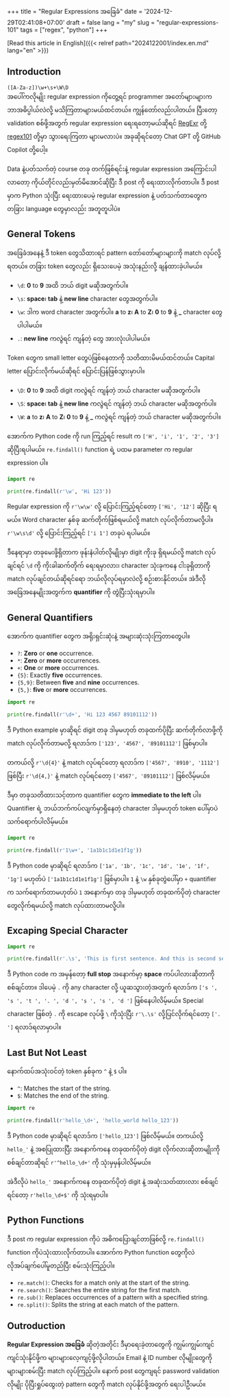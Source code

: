 +++
title = "Regular Expressions အခြေခံ"
date = '2024-12-29T02:41:08+07:00'
draft = false
lang = "my"
slug = "regular-expressions-101"
tags = ["regex", "python"]
+++

[Read this article in English]({{< relref path="2024122001/index.en.md" lang="en" >}})

## Introduction
`([A-Za-z])\w+\s+\W\D`  
အပေါ်ကလိုမျိုး regular expression ကိုတွေ့ရင် programmer အတော်များများက ဘာအဓိပ္ပါယ်လဲလို့ မသိကြတာများမယ်ထင်တယ်။ ကျွန်တော်လည်းပါတယ်။ ပြီးတော့ validation စစ်ဖို့အတွက် regular expression ရေးရတော့မယ်ဆိုရင် [RegExr](https://regexr.com/) တို့ [regex101](https://regex101.com/) တို့မှာ သွားရေးကြတာ များမလားပဲ။ အခုဆိုရင်တော့ Chat GPT တို့ GitHub Copilot တို့ပေါ့။

Data နဲ့ပတ်သက်တဲ့ course တခု တက်ဖြစ်ရင်းနဲ့  regular expression အကြောင်းပါလာတော့ ကိုယ်တိုင်လည်းမှတ်မိအောင်ဆိုပြီး ဒီ post ကို ရေးထားလိုက်တာပါ။ ဒီ post မှာက Python သုံးပြီး ရေးထားပေမဲ့ regular expression နဲ့ ပတ်သက်တာတွေက တခြား language တွေမှာလည်း အတူတူပါပဲ။

## General Tokens
အခြေခံအနေနဲ့ ဒီ token တွေသိထားရင် pattern တော်တော်များများကို match လုပ်လို့ရတယ်။ တခြား token တွေလည်း ရှိသေးပေမဲ့ အသုံးနည်းလို့ ချန်ထားခဲ့ပါမယ်။
- `\d`: **0** to **9** အထိ ဘယ် digit မဆိုအတွက်ပါ။
- `\s`: **space**၊ **tab** နဲ့ **new line** character တွေအတွက်ပါ။
- `\w`: ဒါက word character အတွက်ပါ။ **a** to **z**၊ **A** to **Z**၊ **0** to **9** နဲ့ **_** character တွေပါပါမယ်။
- `.`: **new line** ကလွဲရင် ကျန်တဲ့ တွေ အားလုံးပါပါမယ်။

Token တွေက small letter တွေပဲဖြစ်နေတာကို သတိထားမိမယ်ထင်တယ်။ Capital letter ပြောင်းလိုက်မယ်ဆိုရင် ပြောင်းပြန်ဖြစ်သွားမှာပါ။
- `\D`: **0** to **9** အထိ digit ကလွဲရင် ကျန်တဲ့ ဘယ် character မဆိုအတွက်ပါ။
- `\S`: **space**၊ **tab** နဲ့ **new line** ကလွဲရင် ကျန်တဲ့ ဘယ် character မဆိုအတွက်ပါ။
- `\W`: **a** to **z**၊ **A** to **Z**၊ **0** to **9** နဲ့ **_** ကလွဲရင် ကျန်တဲ့ ဘယ် character မဆိုအတွက်ပါ။

အောက်က Python code ကို run ကြည့်ရင် result က `['H', 'i', '1', '2', '3']` ဆိုပြီးရပါမယ်။ `re.findall()` function ရဲ့ ပထမ parameter က regular expression ပါ။
```python
import re

print(re.findall(r'\w', 'Hi 123'))
```
Regular expression ကို `r'\w\w'` လို့ ပြောင်းကြည့်ရင်တော့ `['Hi', '12']` ဆိုပြီး ရမယ်။ Word character နှစ်ခု ဆက်တိုက်ဖြစ်ရမယ်လို့ match လုပ်လိုက်တာမလို့ပါ။ `r'\w\s\d'` လို့ ပြောင်းကြည့်ရင် `['i 1']` တခုပဲ ရပါမယ်။

ဒီနေရာမှာ တခုမေးဖို့ရှိတာက ဖုန်းနံပါတ်လိုမျိုးမှာ digit ကိုးခု ရှိရမယ်လို့ match လုပ်ချင်ရင် `\d` ကို ကိုးခါဆက်တိုက် ရေးရမှာလား၊ character သုံးခုကနေ ငါးခုရှိတာကို match လုပ်ချင်တယ်ဆိုရင်ရော ဘယ်လိုလုပ်ရမှာလဲလို့ စဉ်းစားနိုင်တယ်။ အဲဒီလိုအခြေအနေမျိုးအတွက်က **quantifier** ကို တွဲပြီးသုံးရမှာပါ။

## General Quantifiers
အောက်က quantifier တွေက အရိုးရှင်းဆုံးနဲ့ အများဆုံးသုံးကြတာတွေပါ။
- `?`: **Zero** or **one** occurrence.
- `*`: **Zero** or **more** occurrences.
- `+`: **One** or **more** occurrences.
- `{5}`: Exactly **five** occurrences.
- `{5,9}`: Between **five** and **nine** occurrences.
- `{5,}`: **five** or **more** occurrences.

```python
import re

print(re.findall(r'\d+', 'Hi 123 4567 89101112'))
```
ဒီ Python example မှာဆိုရင် digit တခု ဒါမှမဟုတ် တခုထက်ပိုပြီး ဆက်တိုက်လာဖို့ကို match လုပ်လိုက်တာမလို့ ရလာဒ်က `['123', '4567', '89101112']` ဖြစ်မှာပါ။

တကယ်လို့ `r'\d{4}'` နဲ့ match လုပ်ရင်တော့ ရလာဒ်က `['4567', '8910', '1112']` ဖြစ်ပြီး `r'\d{4,}'` နဲ့ match လုပ်ရင်တော့ `['4567', '89101112']` ဖြစ်လိမ့်မယ်။

ဒီမှာ တခုသတိထားသင့်တာက quantifier တွေက **immediate to the left** ပါ။ Quantifier ရဲ့ ဘယ်ဘက်ကပ်လျက်မှာရှိနေတဲ့ character ဒါမှမဟုတ် token ပေါ်မှာပဲ သက်ရောက်ပါလိမ့်မယ်။
```python
import re

print(re.findall(r'1\w+', '1a1b1c1d1e1f1g'))
```
ဒီ Python code မှာဆိုရင် ရလာဒ်က  `['1a', '1b', '1c', '1d', '1e', '1f', '1g']` မဟုတ်ပဲ `['1a1b1c1d1e1f1g']` ဖြစ်မှာပါ။ `1` နဲ့  `\w` နှစ်ခုတွဲပေါ်မှာ `+` quantifier က သက်ရောက်တာမဟုတ်ပဲ `1` အနောက်မှာ တခု ဒါမှမဟုတ် တခုထက်ပိုတဲ့ character တွေလိုက်ရမယ်လို့ match လုပ်ထားတာမလို့ပါ။

## Excaping Special Character
```python
import re

print(re.findall(r'.\s', 'This is first sentence. And this is second sentence.'))
```
ဒီ Python code က အမှန်တော့ **full stop** အနောက်မှာ့ **space** ကပ်ပါလားဆိုတာကို စစ်ချင်တာ။ ဒါပေမဲ့ `.` ကို any character လို့ ယူဆသွားတဲ့အတွက် ရလာဒ်က `['s ', 's ', 't ', '. ', 'd ', 's ', 's ', 'd ']`  ဖြစ်နေပါလိမ့်မယ်။ Special character ဖြစ်တဲ့ `.` ကို escape လုပ်ဖို့ `\` ကိုသုံးပြီး `r'\.\s'` လို့ပြင်လိုက်ရင်တော့ `['. ']` ရလာဒ်ရလာမှာပါ။

## Last But Not Least
နောက်ထပ်အသုံးဝင်တဲ့ token နှစ်ခုက `^` နဲ့ `$` ပါ။
- `^`: Matches the start of the string.
- `$`: Matches the end of the string.

```python
import re

print(re.findall(r'hello_\d+', 'hello_world hello_123'))
```
ဒီ Python code မှာဆိုရင် ရလာဒ်က `['hello_123']` ဖြစ်လိမ့်မယ်။ တကယ်လို့ `hello_'` နဲ့ အစပြုထားပြီး အနောက်ကနေ တခုထက်ပိုတဲ့ digit လိုက်လားဆိုတာမျိုးကို စစ်ချင်တာဆိုရင် `r'^hello_\d+'` ကို သုံးမှမှန်ပါလိမ့်မယ်။

အဲဒီလိုပဲ `hello_'` အနောက်ကနေ တခုထက်ပိုတဲ့ digit နဲ့ အဆုံးသတ်ထားလား စစ်ချင်ရင်တော့ `r'hello_\d+$'` ကို သုံးရမှာပါ။

## Python Functions
ဒီ post က regular expression ကိုပဲ အဓိကပြောချင်တာဖြစ်လို့ `re.findall()` function ကိုပဲသုံးထားလိုက်တာပါ။ အောက်က Python function တွေကိုလဲ လိုအပ်ချက်ပေါ်မူတည်ပြီး စမ်းသုံးကြည့်ပါ။
- `re.match()`: Checks for a match only at the start of the string.
- `re.search()`: Searches the entire string for the first match.
- `re.sub()`: Replaces occurrences of a pattern with a specified string.
- `re.split()`: Splits the string at each match of the pattern.

## Outroduction
**Regular Expression အခြေခံ** ဆိုတဲ့အတိုင်း ဒီမှာရေးခဲ့တာတွေကို ကျွမ်းကျွမ်းကျင်ကျင်သုံးနိုင်ဖို့က များများလေ့ကျင့်ဖို့လိုပါတယ်။ Email နဲ့ ID number လိုမျိုးတွေကို များများစမ်းပြီး match လုပ်ကြည့်ပါ။ နောက် post တွေကျရင် password validation လိုမျိုး ပိုပြီးရှုပ်ထွေးတဲ့ pattern တွေကို match လုပ်နိုင်ဖို့အတွက် ရေးပါဦးမယ်။
